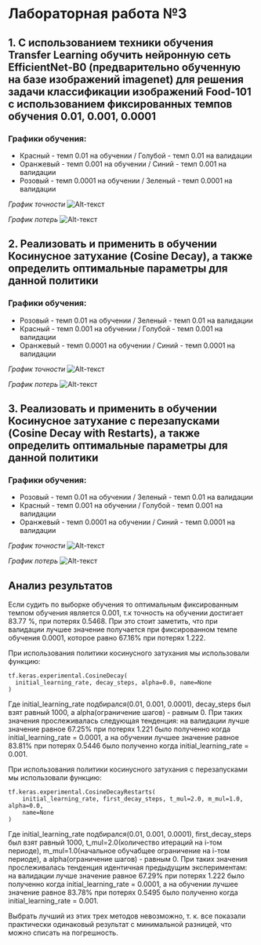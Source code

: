 # Лабораторная работа №3

## 1. С использованием техники обучения Transfer Learning обучить нейронную сеть EfficientNet-B0 (предварительно обученную на базе изображений imagenet) для решения задачи классификации изображений Food-101 с использованием фиксированных темпов обучения 0.01, 0.001, 0.0001

### Графики обучения:
- Красный - темп 0.01 на обучении / Голубой - темп 0.01 на валидации
- Оранжевый - темп 0.001 на обучении / Синий - темп 0.001 на валидации
- Розовый - темп 0.0001 на обучении / Зеленый - темп 0.0001 на валидации

*График точности*
![Alt-текст](https://github.com/the-GriS/CNN-food-101/blob/lab_3/diagrams/lab_3/epoch_categorical_accuracy.svg)

*График потерь*
![Alt-текст](https://github.com/the-GriS/CNN-food-101/blob/lab_3/diagrams/lab_3/epoch_loss.svg)

## 2. Реализовать и применить в обучении Косинусное затухание (Cosine Decay), а также определить оптимальные параметры для данной политики

### Графики обучения:
- Розовый - темп 0.01 на обучении / Зеленый - темп 0.01 на валидации
- Красный - темп 0.001 на обучении / Голубой - темп 0.001 на валидации
- Оранжевый - темп 0.0001 на обучении / Синий - темп 0.0001 на валидации

*График точности*
![Alt-текст](https://github.com/the-GriS/CNN-food-101/blob/lab_3/diagrams/lab_3/epoch_categorical_accuracy_cos.svg)

*График потерь*
![Alt-текст](https://github.com/the-GriS/CNN-food-101/blob/lab_3/diagrams/lab_3/epoch_loss_cos.svg)

## 3. Реализовать и применить в обучении Косинусное затухание с перезапусками (Cosine Decay with Restarts), а также определить оптимальные параметры для данной политики

### Графики обучения:
- Розовый - темп 0.01 на обучении / Зеленый - темп 0.01 на валидации
- Красный - темп 0.001 на обучении / Голубой - темп 0.001 на валидации
- Оранжевый - темп 0.0001 на обучении / Синий - темп 0.0001 на валидации

*График точности*
![Alt-текст](https://github.com/the-GriS/CNN-food-101/blob/lab_3/diagrams/lab_3/epoch_categorical_accuracy_cos_res.svg)

*График потерь*
![Alt-текст](https://github.com/the-GriS/CNN-food-101/blob/lab_3/diagrams/lab_3/epoch_loss_cos_res.svg)

## Анализ результатов
Если судить по выборке обучения то оптимальным фиксированным темпом обучения является 0.001, т.к точность на обучении достигает 83.77 %, при потерях 0.5468. При это стоит заметить, что при валидации лучшее значение получается при фиксированном темпе обучения 0.0001, которое равно 67.16% при потерях 1.222.

При использования политики косинусного затухания мы использовали функцию:  
```
tf.keras.experimental.CosineDecay(  
  initial_learning_rate, decay_steps, alpha=0.0, name=None  
)
```  
Где initial_learning_rate подбирался(0.01, 0.001, 0.0001), decay_steps был взят равный 1000, а alpha(ограничение шагов) - равным 0. При таких значения прослеживалась следующая тенденция: на валидации лучше значение равное 67.25%  при потерях 1.221 было полученно когда initial_learning_rate = 0.0001, а на обучении лучшее значение равное 83.81% при потерях 0.5446 было полученно когда initial_learning_rate = 0.001. 

При использования политики косинусного затухания c перезапусками мы использовали функцию:  
```
tf.keras.experimental.CosineDecayRestarts(
    initial_learning_rate, first_decay_steps, t_mul=2.0, m_mul=1.0, alpha=0.0,
    name=None
)
```  
Где initial_learning_rate подбирался(0.01, 0.001, 0.0001), first_decay_steps был взят равный 1000, t_mul=2.0(количество итераций на i-том периоде), m_mul=1.0(начальное обучабщее ограничение на i-том периоде), а alpha(ограничение шагов) - равным 0. При таких значения прослеживалась тенденция идентичная предыдущим экспериментам: на валидации лучше значение равное 67.29%  при потерях 1.222 было полученно когда initial_learning_rate = 0.0001, а на обучении лучшее значение равное 83.78% при потерях 0.5495 было полученно когда initial_learning_rate = 0.001.

Выбрать лучший из этих трех методов невозможно, т. к. все показали практически одинаковый результат с минимальной разницей, что можно списать на погрешность.
